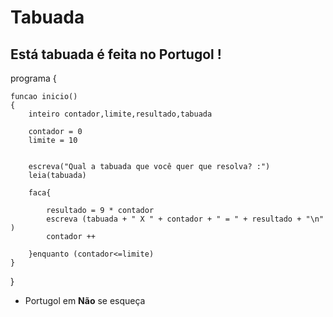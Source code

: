 # Tabuada
## Está tabuada é feita no Portugol !

programa
{
	
	funcao inicio()
	{
		inteiro contador,limite,resultado,tabuada

		contador = 0
		limite = 10


		escreva("Qual a tabuada que você quer que resolva? :")
		leia(tabuada)
		
		faca{

			resultado = 9 * contador
			escreva (tabuada + " X " + contador + " = " + resultado + "\n" )
			contador ++
			
		}enquanto (contador<=limite)
	}
}

- Portugol em <strong>Não</strong> se esqueça
